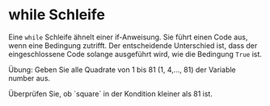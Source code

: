 # while Schleife

Eine `while` Schleife ähnelt einer if-Anweisung. Sie führt einen Code aus, wenn eine Bedingung zutrifft.
Der entscheidende Unterschied ist, dass der eingeschlossene Code solange ausgeführt wird, wie die Bedingung `True` ist.

Übung: Geben Sie alle Quadrate von 1 bis 81 (1, 4,..., 81) der Variable number aus.

<div class='hint'>
    Überprüfen Sie, ob `square` in der Kondition kleiner als 81 ist.
</div>
